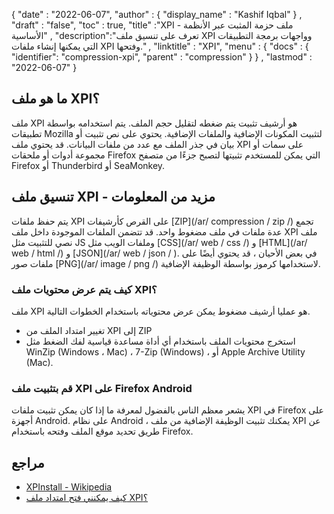 {
  "date" : "2022-06-07",
  "author" : {
    "display_name" : "Kashif Iqbal"
} ,
  "draft" : "false",
  "toc" : true,
  "title" :"XPI - ملف حزمة المثبت عبر الأنظمة الأساسية" ,
  "description":"تعرف على تنسيق ملف XPI وواجهات برمجة التطبيقات التي يمكنها إنشاء ملفات XPI وفتحها." ,
  "linktitle" : "XPI",
  "menu" : {
    "docs" : {
    "identifier": "compression-xpi",
      "parent" : "compression"
}
} ,
  "lastmod" : "2022-06-07"
}

## ما هو ملف XPI؟

ملف XPI هو أرشيف تثبيت يتم ضغطه لتقليل حجم الملف. يتم استخدامه بواسطة تطبيقات Mozilla لتثبيت المكونات الإضافية والملفات الإضافية. يحتوي على نص تثبيت أو بيان في جذر الملف مع عدد من ملفات البيانات. قد يحتوي ملف XPI على سمات أو مجموعة أدوات أو ملحقات Firefox التي يمكن للمستخدم تثبيتها لتصبح جزءًا من متصفح Firefox أو Thunderbird أو SeaMonkey.

## تنسيق ملف XPI - مزيد من المعلومات

يتم حفظ ملفات XPI على القرص كأرشيفات [ZIP](/ar/ compression / zip /) تجمع عدة ملفات في ملف مضغوط واحد. قد تتضمن الملفات الموجودة داخل ملف XPI ملف نصي للتثبيت مثل JS وملفات الويب مثل [CSS](/ar/ web / css /) و [HTML](/ar/ web / html /) و [JSON](/ar/ web / json / ). في بعض الأحيان ، قد يحتوي أيضًا على ملفات صور [PNG](/ar/ image / png /) لاستخدامها كرموز بواسطة الوظيفة الإضافية.

### كيف يتم عرض محتويات ملف XPI؟

ملف XPI هو عمليا أرشيف مضغوط يمكن عرض محتوياته باستخدام الخطوات التالية.

* تغيير امتداد الملف من XPI إلى ZIP
* استخرج محتويات الملف باستخدام أي أداة مساعدة قياسية لفك الضغط مثل WinZip (Windows ، Mac) ، 7-Zip (Windows) ، أو Apple Archive Utility (Mac).

### قم بتثبيت ملف XPI على Firefox Android

يشعر معظم الناس بالفضول لمعرفة ما إذا كان يمكن تثبيت ملفات XPI في Firefox على أجهزة Android. على نظام Android ، يمكنك تثبيت الوظيفة الإضافية من ملف XPI عن طريق تحديد موقع الملف وفتحه باستخدام Firefox.

## مراجع

* [XPInstall - Wikipedia](https://en.wikipedia.org/wiki/XPInstall)
* [كيف يمكنني فتح امتداد ملف XPI؟](https://support.mozilla.org/en-US/questions/1009049)

